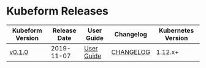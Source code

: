 # Kubeform Releases

| Kubeform Version | Release Date | User Guide | Changelog | Kubernetes Version |
|--------------------------- | ------------ | ---------- | --------- | ------------------ |
| [v0.1.0](https://github.com/kubeform/kubeform/releases/tag/v0.1.0) | 2019-11-07 | [User Guide](https://kubeform.com/docs/v0.1.0) | [CHANGELOG](https://github.com/kubeform/kubeform/releases/tag/v0.1.0) | 1.12.x+ |
